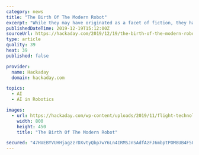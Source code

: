 ```yaml
---
category: news
title: "The Birth Of The Modern Robot"
excerpt: "While they may have originated as a facet of fiction, they have become incorporated into the study of the ethics of artificial intelligence as well. As the study of robotics has matured and ..."
publishedDateTime: 2019-12-19T15:12:00Z
sourceUrl: https://hackaday.com/2019/12/19/the-birth-of-the-modern-robot/
type: article
quality: 39
heat: 39
published: false

provider:
  name: Hackaday
  domain: hackaday.com

topics:
  - AI
  - AI in Robotics

images:
  - url: https://hackaday.com/wp-content/uploads/2019/11/flight-technology-tools-astronaut-39644-Cropped.jpg
    width: 800
    height: 450
    title: "The Birth Of The Modern Robot"

secured: "47HVEBYVUHHjagzzrDXvtyQbp7wY6Ln4IRMSJnSAdfAzFJ6mbptPOM8UB4F5UG9RXdwD6sljkFsEYjiPJhrIOGqThDvqgN28FTbW7eMUEKRi3c9I1t8L9jrYwaRdbc5MLNyYsUcyWjW7e+EOVw2bUXs7Rqb46o2DFFwRdTU8T3nnzPc+SyXMCl00J8bq4DwIGXnINdo5TGuifn8yQSNULQ2gPt9wUlOCLLA9UE0+NeYnmd/h5DxdlbS3AHWiyMpInNzvfSxwtTytpAjNSqg5JA==;ds4B6jNthZlXrwApDQhEvg=="
---
```



